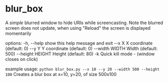 # blur_box
A *simple* blurred window to hide URIs while screencasting. Note the blurred
screen does not update, when using "Reload" the screen is displayed
momentarily

options:
  -h, --help       show this help message and exit
  --x X            X coordinate (default: 0)
  --y Y            Y coordinate (default: 0)
  --width WIDTH    Width (default: 500)
  --height HEIGHT  Height (default: 80)
  -k               Quick kill mode - (window closes on click)

example usage:
`python blur_box.py --x 10 --y 20 --width 500 --height 100`
Creates a blur box at x=10, y=20, of size 500x100
